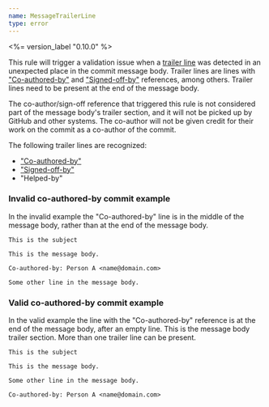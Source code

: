 ```yaml
---
name: MessageTrailerLine
type: error
---
```


<%= version_label "0.10.0" %>

This rule will trigger a validation issue when a [trailer line][trailers] was detected in an unexpected place in the commit message body. Trailer lines are lines with ["Co-authored-by"][co-author line] and ["Signed-off-by"][signed-off line] references, among others. Trailer lines need to be present at the end of the message body.

The co-author/sign-off reference that triggered this rule is not considered part of the message body's trailer section, and it will not be picked up by GitHub and other systems. The co-author will not be given credit for their work on the commit as a co-author of the commit.

The following trailer lines are recognized:

- ["Co-authored-by"][co-author line]
- ["Signed-off-by"][signed-off line]
- "Helped-by"

### Invalid co-authored-by commit example

In the invalid example the "Co-authored-by" line is in the middle of the message body, rather than at the end of the message body.

```
This is the subject

This is the message body.

Co-authored-by: Person A <name@domain.com>

Some other line in the message body.
```

### Valid co-authored-by commit example

In the valid example the line with the "Co-authored-by" reference is at the end of the message body, after an empty line. This is the message body trailer section. More than one trailer line can be present.

```
This is the subject

This is the message body.

Some other line in the message body.

Co-authored-by: Person A <name@domain.com>
```

[co-author line]: https://docs.github.com/en/pull-requests/committing-changes-to-your-project/creating-and-editing-commits/creating-a-commit-with-multiple-authors
[signed-off line]: https://git-scm.com/docs/git-commit#Documentation/git-commit.txt---signoff
[trailers]: https://git-scm.com/docs/git-commit#Documentation/git-commit.txt---trailerlttokengtltvaluegt
